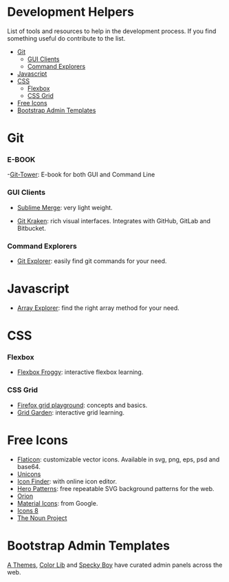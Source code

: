 
# Development Helpers

List of tools and resources to help in the development process. If you find something useful do contribute to the list.

- [Git](#git)
  - [GUI Clients](#gui-clients)
  - [Command Explorers](#command-explorers)
- [Javascript](#javascript)
- [CSS](#css)
  - [Flexbox](#flexbox)
  - [CSS Grid](#css-grid)
 - [Free Icons](#free-icons)
 - [Bootstrap Admin Templates](#bootstrap-admin-templates)

# Git
### E-BOOK
-[Git-Tower](https://www.git-tower.com/learn/git/ebook/en/desktop-gui/basics/what-is-version-control#start): E-book for both GUI and Command Line

### GUI Clients

- [Sublime Merge](https://www.sublimemerge.com/): very light weight.

- [Git Kraken](https://www.gitkraken.com/): rich visual interfaces. Integrates with GitHub, GitLab and Bitbucket.  

### Command Explorers

- [Git Explorer](https://gitexplorer.com): easily find git commands for your need.

# Javascript

- [Array Explorer](https://sdras.github.io/array-explorer/): find the right array method for your need.

# CSS

### Flexbox

- [Flexbox Froggy](https://flexboxfroggy.com/): interactive flexbox learning.

### CSS Grid

- [Firefox grid playground](https://mozilladevelopers.github.io/playground/css-grid): concepts and basics.
- [Grid Garden](https://cssgridgarden.com/): interactive grid learning.

# Free Icons

- [Flaticon](https://www.flaticon.com/): customizable vector icons. Available in svg, png, eps, psd and base64.
- [Unicons](https://iconscout.com/unicons)
- [Icon Finder](https://www.iconfinder.com/): with online icon editor.
- [Hero Patterns](http://www.heropatterns.com/): free repeatable SVG background patterns for the web.
- [Orion](https://orioniconlibrary.com/)
- [Material Icons](https://material.io/tools/icons/?style=baseline): from Google.
- [Icons 8](https://icons8.com/icons)
- [The Noun Project](https://thenounproject.com/)

# Bootstrap Admin Templates

[A Themes](https://athemes.com/collections/free-bootstrap-admin-templates/), [Color Lib](https://colorlib.com/wp/free-bootstrap-admin-dashboard-templates/) and [Specky Boy](https://speckyboy.com/free-bootstrap-admin-themes/) have curated admin panels across the web.
